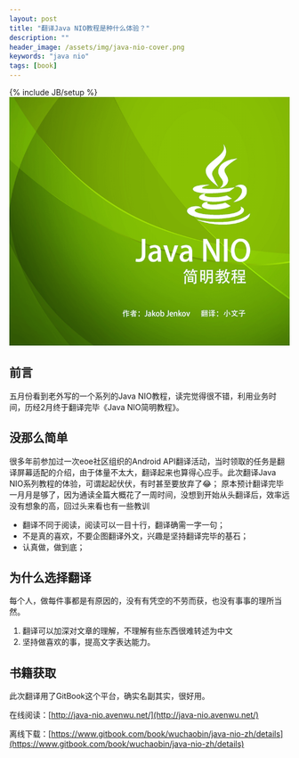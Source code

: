 ```yaml
---
layout: post
title: "翻译Java NIO教程是种什么体验？"
description: ""
header_image: /assets/img/java-nio-cover.png
keywords: "java nio"
tags: [book]
---
```

{% include JB/setup %}
![java-nio-cover](/assets/img/java-nio-cover.png)

## 前言

五月份看到老外写的一个系列的Java NIO教程，读完觉得很不错，利用业务时间，历经2月终于翻译完毕《Java NIO简明教程》。

## 没那么简单
很多年前参加过一次eoe社区组织的Android API翻译活动，当时领取的任务是翻译屏幕适配的介绍，由于体量不太大，翻译起来也算得心应手。此次翻译Java NIO系列教程的体验，可谓起起伏伏，有时甚至要放弃了😂；
原本预计翻译完毕一月月是够了，因为通读全篇大概花了一周时间，没想到开始从头翻译后，效率远没有想象的高，回过头来看也有一些教训

* 翻译不同于阅读，阅读可以一目十行，翻译确需一字一句；
* 不是真的喜欢，不要企图翻译外文，兴趣是坚持翻译完毕的基石；
* 认真做，做到底；

## 为什么选择翻译

每个人，做每件事都是有原因的，没有有凭空的不劳而获，也没有事事的理所当然。  

1. 翻译可以加深对文章的理解，不理解有些东西很难转述为中文
2. 坚持做喜欢的事，提高文字表达能力。

## 书籍获取
此次翻译用了GitBook这个平台，确实名副其实，很好用。

在线阅读：[http://java-nio.avenwu.net/](http://java-nio.avenwu.net/)

离线下载：[https://www.gitbook.com/book/wuchaobin/java-nio-zh/details](https://www.gitbook.com/book/wuchaobin/java-nio-zh/details)
